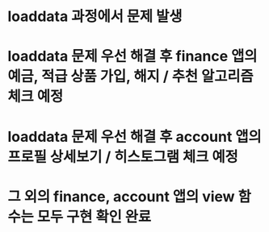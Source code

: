 # loaddata 과정에서 문제 발생
# loaddata 문제 우선 해결 후 finance 앱의 예금, 적급 상품 가입, 해지 / 추천 알고리즘 체크 예정
# loaddata 문제 우선 해결 후 account 앱의 프로필 상세보기 / 히스토그램 체크 예정

# 그 외의 finance, account 앱의 view 함수는 모두 구현 확인 완료